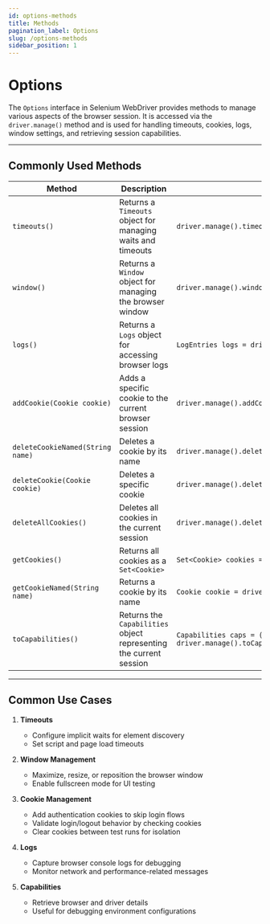 ```yaml
---
id: options-methods
title: Methods
pagination_label: Options
slug: /options-methods
sidebar_position: 1
---
```


# Options

The `Options` interface in Selenium WebDriver provides methods to manage various aspects of the browser session. It is accessed via the `driver.manage()` method and is used for handling timeouts, cookies, logs, window settings, and retrieving session capabilities.

---

## Commonly Used Methods

| Method                           | Description                                                        | Usage Example                                                          |
| -------------------------------- | ------------------------------------------------------------------ | ---------------------------------------------------------------------- |
| `timeouts()`                     | Returns a `Timeouts` object for managing waits and timeouts        | `driver.manage().timeouts().implicitlyWait(Duration.ofSeconds(10));`   |
| `window()`                       | Returns a `Window` object for managing the browser window          | `driver.manage().window().maximize();`                                 |
| `logs()`                         | Returns a `Logs` object for accessing browser logs                 | `LogEntries logs = driver.manage().logs().get("browser");`             |
| `addCookie(Cookie cookie)`       | Adds a specific cookie to the current browser session              | `driver.manage().addCookie(new Cookie("key", "value"));`               |
| `deleteCookieNamed(String name)` | Deletes a cookie by its name                                       | `driver.manage().deleteCookieNamed("key");`                            |
| `deleteCookie(Cookie cookie)`    | Deletes a specific cookie                                          | `driver.manage().deleteCookie(cookie);`                                |
| `deleteAllCookies()`             | Deletes all cookies in the current session                         | `driver.manage().deleteAllCookies();`                                  |
| `getCookies()`                   | Returns all cookies as a `Set<Cookie>`                             | `Set<Cookie> cookies = driver.manage().getCookies();`                  |
| `getCookieNamed(String name)`    | Returns a cookie by its name                                       | `Cookie cookie = driver.manage().getCookieNamed("key");`               |
| `toCapabilities()`               | Returns the `Capabilities` object representing the current session | `Capabilities caps = (Capabilities) driver.manage().toCapabilities();` |

---

## Common Use Cases

1. **Timeouts**

   - Configure implicit waits for element discovery
   - Set script and page load timeouts

2. **Window Management**

   - Maximize, resize, or reposition the browser window
   - Enable fullscreen mode for UI testing

3. **Cookie Management**

   - Add authentication cookies to skip login flows
   - Validate login/logout behavior by checking cookies
   - Clear cookies between test runs for isolation

4. **Logs**

   - Capture browser console logs for debugging
   - Monitor network and performance-related messages

5. **Capabilities**
   - Retrieve browser and driver details
   - Useful for debugging environment configurations
